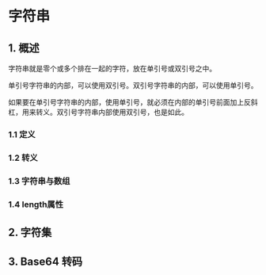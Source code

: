 # 字符串

## 1. 概述

字符串就是零个或多个排在一起的字符，放在单引号或双引号之中。

单引号字符串的内部，可以使用双引号。双引号字符串的内部，可以使用单引号。

如果要在单引号字符串的内部，使用单引号，就必须在内部的单引号前面加上反斜杠，用来转义。双引号字符串内部使用双引号，也是如此。


### 1.1 定义

### 1.2 转义

### 1.3 字符串与数组

### 1.4 length属性


## 2. 字符集

## 3. Base64 转码